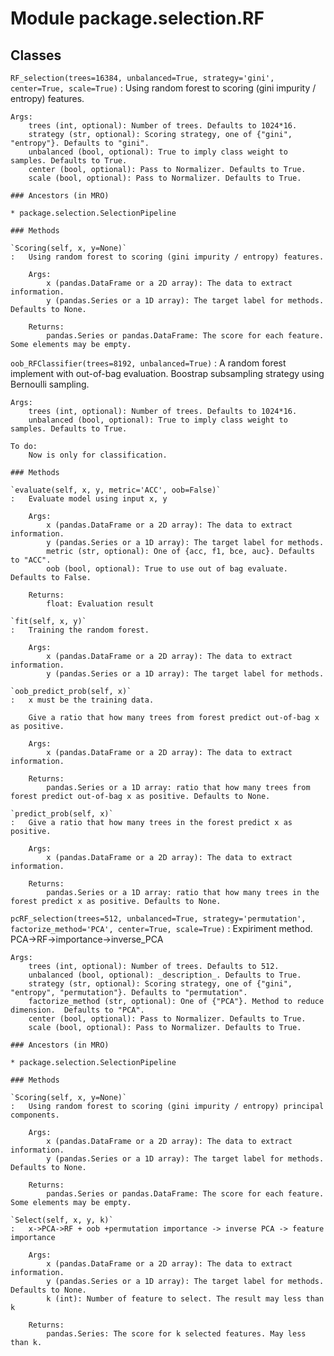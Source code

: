 Module package.selection.RF
===========================

Classes
-------

`RF_selection(trees=16384, unbalanced=True, strategy='gini', center=True, scale=True)`
:   Using random forest to scoring (gini impurity / entropy) features.
    
    Args:
        trees (int, optional): Number of trees. Defaults to 1024*16.
        strategy (str, optional): Scoring strategy, one of {"gini", "entropy"}. Defaults to "gini".
        unbalanced (bool, optional): True to imply class weight to samples. Defaults to True.
        center (bool, optional): Pass to Normalizer. Defaults to True.
        scale (bool, optional): Pass to Normalizer. Defaults to True.

    ### Ancestors (in MRO)

    * package.selection.SelectionPipeline

    ### Methods

    `Scoring(self, x, y=None)`
    :   Using random forest to scoring (gini impurity / entropy) features.
        
        Args:
            x (pandas.DataFrame or a 2D array): The data to extract information.
            y (pandas.Series or a 1D array): The target label for methods. Defaults to None.
        
        Returns:
            pandas.Series or pandas.DataFrame: The score for each feature. Some elements may be empty.

`oob_RFClassifier(trees=8192, unbalanced=True)`
:   A random forest implement with out-of-bag evaluation. Boostrap subsampling strategy using Bernoulli sampling.
    
    Args:
        trees (int, optional): Number of trees. Defaults to 1024*16.
        unbalanced (bool, optional): True to imply class weight to samples. Defaults to True.
    
    To do:
        Now is only for classification.

    ### Methods

    `evaluate(self, x, y, metric='ACC', oob=False)`
    :   Evaluate model using input x, y
        
        Args:
            x (pandas.DataFrame or a 2D array): The data to extract information.
            y (pandas.Series or a 1D array): The target label for methods.
            metric (str, optional): One of {acc, f1, bce, auc}. Defaults to "ACC".
            oob (bool, optional): True to use out of bag evaluate. Defaults to False.
        
        Returns:
            float: Evaluation result

    `fit(self, x, y)`
    :   Training the random forest.
        
        Args:
            x (pandas.DataFrame or a 2D array): The data to extract information.
            y (pandas.Series or a 1D array): The target label for methods.

    `oob_predict_prob(self, x)`
    :   x must be the training data.
        
        Give a ratio that how many trees from forest predict out-of-bag x as positive.
        
        Args:
            x (pandas.DataFrame or a 2D array): The data to extract information.
        
        Returns:
            pandas.Series or a 1D array: ratio that how many trees from forest predict out-of-bag x as positive. Defaults to None.

    `predict_prob(self, x)`
    :   Give a ratio that how many trees in the forest predict x as positive.
        
        Args:
            x (pandas.DataFrame or a 2D array): The data to extract information.
        
        Returns:
            pandas.Series or a 1D array: ratio that how many trees in the forest predict x as positive. Defaults to None.

`pcRF_selection(trees=512, unbalanced=True, strategy='permutation', factorize_method='PCA', center=True, scale=True)`
:   Expiriment method. PCA->RF->importance->inverse_PCA
    
    Args:
        trees (int, optional): Number of trees. Defaults to 512.
        unbalanced (bool, optional): _description_. Defaults to True.
        strategy (str, optional): Scoring strategy, one of {"gini", "entropy", "permutation"}. Defaults to "permutation".
        factorize_method (str, optional): One of {"PCA"}. Method to reduce dimension.  Defaults to "PCA".
        center (bool, optional): Pass to Normalizer. Defaults to True.
        scale (bool, optional): Pass to Normalizer. Defaults to True.

    ### Ancestors (in MRO)

    * package.selection.SelectionPipeline

    ### Methods

    `Scoring(self, x, y=None)`
    :   Using random forest to scoring (gini impurity / entropy) principal components.
        
        Args:
            x (pandas.DataFrame or a 2D array): The data to extract information.
            y (pandas.Series or a 1D array): The target label for methods. Defaults to None.
        
        Returns:
            pandas.Series or pandas.DataFrame: The score for each feature. Some elements may be empty.

    `Select(self, x, y, k)`
    :   x->PCA->RF + oob +permutation importance -> inverse PCA -> feature importance
        
        Args:
            x (pandas.DataFrame or a 2D array): The data to extract information.
            y (pandas.Series or a 1D array): The target label for methods. Defaults to None.
            k (int): Number of feature to select. The result may less than k
        
        Returns:
            pandas.Series: The score for k selected features. May less than k.